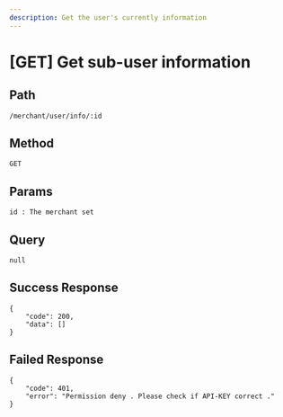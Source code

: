 ```yaml
---
description: Get the user's currently information
---
```


# \[GET] Get sub-user information

## Path

```
/merchant/user/info/:id
```

## Method

```
GET
```

## Params

```
id : The merchant set
```

## Query

```
null
```

## Success Response

```
{
    "code": 200,
    "data": []
}
```

## Failed Response

```
{
    "code": 401,
    "error": "Permission deny . Please check if API-KEY correct ."
}
```

